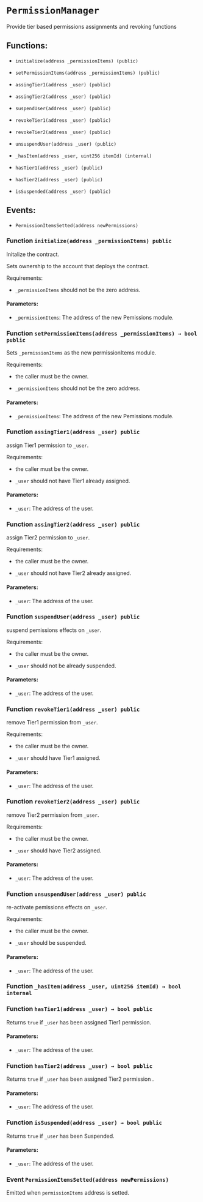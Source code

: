 # `PermissionManager`

Provide tier based permissions assignments and revoking functions

## Functions:

- `initialize(address _permissionItems) (public)`

- `setPermissionItems(address _permissionItems) (public)`

- `assingTier1(address _user) (public)`

- `assingTier2(address _user) (public)`

- `suspendUser(address _user) (public)`

- `revokeTier1(address _user) (public)`

- `revokeTier2(address _user) (public)`

- `unsuspendUser(address _user) (public)`

- `_hasItem(address _user, uint256 itemId) (internal)`

- `hasTier1(address _user) (public)`

- `hasTier2(address _user) (public)`

- `isSuspended(address _user) (public)`

## Events:

- `PermissionItemsSetted(address newPermissions)`

### Function `initialize(address _permissionItems) public`

Initalize the contract.

Sets ownership to the account that deploys the contract.

Requirements:

- `_permissionItems` should not be the zero address.

#### Parameters:

- `_permissionItems`: The address of the new Pemissions module.

### Function `setPermissionItems(address _permissionItems) → bool public`

Sets `_permissionItems` as the new permissionItems module.

Requirements:

- the caller must be the owner.

- `_permissionItems` should not be the zero address.

#### Parameters:

- `_permissionItems`: The address of the new Pemissions module.

### Function `assingTier1(address _user) public`

assign Tier1 permission to `_user`.

Requirements:

- the caller must be the owner.

- `_user` should not have Tier1 already assigned.

#### Parameters:

- `_user`: The address of the user.

### Function `assingTier2(address _user) public`

assign Tier2 permission to `_user`.

Requirements:

- the caller must be the owner.

- `_user` should not have Tier2 already assigned.

#### Parameters:

- `_user`: The address of the user.

### Function `suspendUser(address _user) public`

suspend pemissions effects on `_user`.

Requirements:

- the caller must be the owner.

- `_user` should not be already suspended.

#### Parameters:

- `_user`: The address of the user.

### Function `revokeTier1(address _user) public`

remove Tier1 permission from `_user`.

Requirements:

- the caller must be the owner.

- `_user` should have Tier1 assigned.

#### Parameters:

- `_user`: The address of the user.

### Function `revokeTier2(address _user) public`

remove Tier2 permission from `_user`.

Requirements:

- the caller must be the owner.

- `_user` should have Tier2 assigned.

#### Parameters:

- `_user`: The address of the user.

### Function `unsuspendUser(address _user) public`

re-activate pemissions effects on `_user`.

Requirements:

- the caller must be the owner.

- `_user` should be suspended.

#### Parameters:

- `_user`: The address of the user.

### Function `_hasItem(address _user, uint256 itemId) → bool internal`

### Function `hasTier1(address _user) → bool public`

Returns `true` if `_user` has been assigned Tier1 permission.

#### Parameters:

- `_user`: The address of the user.

### Function `hasTier2(address _user) → bool public`

Returns `true` if `_user` has been assigned Tier2 permission .

#### Parameters:

- `_user`: The address of the user.

### Function `isSuspended(address _user) → bool public`

Returns `true` if `_user` has been Suspended.

#### Parameters:

- `_user`: The address of the user.

### Event `PermissionItemsSetted(address newPermissions)`

Emitted when `permissionItems` address is setted.
